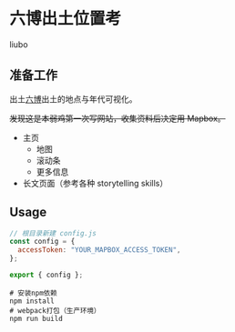 # 六博出土位置考

liubo

## 准备工作

出土[六博](https://zh.wikipedia.org/wiki/%E5%85%AD%E5%8D%9A)出土的地点与年代可视化。

<del>发现这是本弱鸡第一次写网站，收集资料后决定用 Mapbox。</del>

- 主页
  - 地图
  - 滚动条
  - 更多信息
- 长文页面（参考各种 storytelling skills）

## Usage

```javascript
// 根目录新建 config.js
const config = {
  accessToken: "YOUR_MAPBOX_ACCESS_TOKEN",
};

export { config };
```

```shell
# 安装npm依赖
npm install
# webpack打包（生产环境）
npm run build
```
